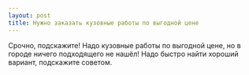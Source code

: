 ```yaml
---
layout: post 
title: Нужно заказать кузовные работы по выгодной цене 
--- 
```

Срочно, подскажите! Надо кузовные работы по выгодной цене, но в городе ничего подходящего не нашёл! Надо быстро найти хороший вариант, подскажите советом.